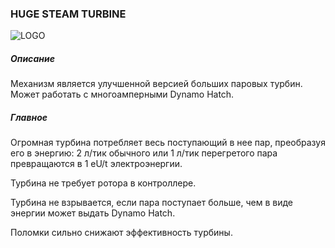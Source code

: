 ### HUGE STEAM TURBINE

![LOGO](https://cdn.discordapp.com/attachments/916288528546144256/939509520978313266/hugeturbine.png)

##### Описание

Механизм является улучшенной версией больших паровых турбин. Может работать с многоамперными Dynamo Hatch.

##### Главное

Огромная турбина потребляет весь поступающий в нее пар, преобразуя его в энергию: 2 л/тик обычного или 1 л/тик перегретого пара превращаются в 1 eU/t электроэнергии.

Турбина не требует ротора в контроллере.

Турбина не взрывается, если пара поступает больше, чем в виде энергии может выдать Dynamo Hatch.

Поломки сильно снижают эффективность турбины. 
